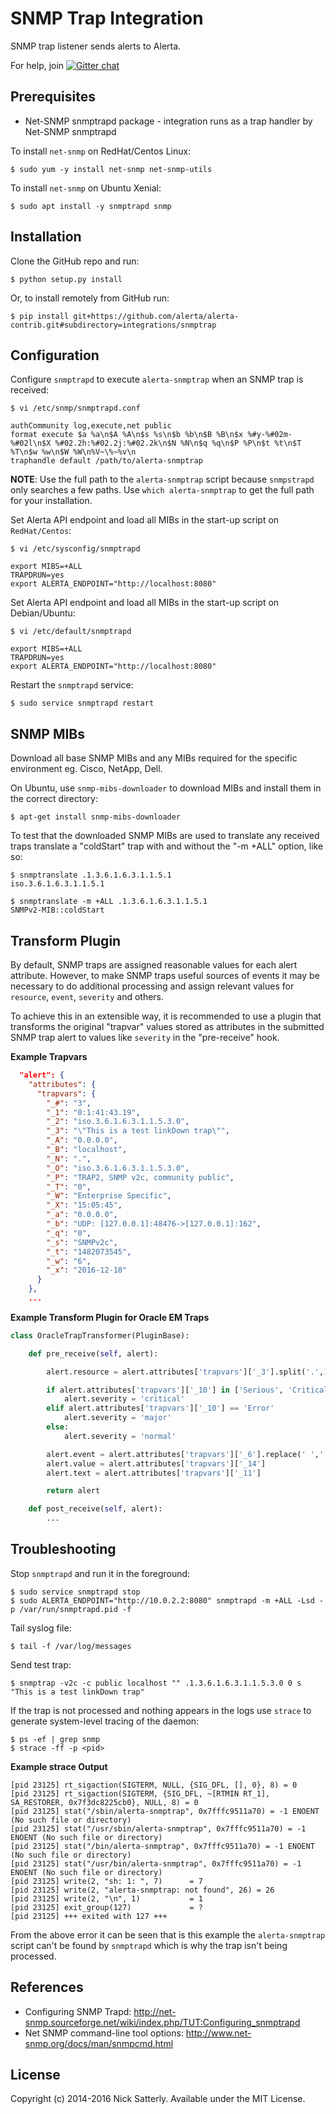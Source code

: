 SNMP Trap Integration
=====================

SNMP trap listener sends alerts to Alerta.

For help, join [![Gitter chat](https://badges.gitter.im/alerta/chat.png)](https://gitter.im/alerta/chat)

Prerequisites
-------------

* Net-SNMP snmptrapd package - integration runs as a trap handler by Net-SNMP snmptrapd

To install `net-snmp` on RedHat/Centos Linux:

    $ sudo yum -y install net-snmp net-snmp-utils

To install `net-snmp` on Ubuntu Xenial:

    $ sudo apt install -y snmptrapd snmp

Installation
------------

Clone the GitHub repo and run:

    $ python setup.py install

Or, to install remotely from GitHub run:

    $ pip install git+https://github.com/alerta/alerta-contrib.git#subdirectory=integrations/snmptrap

Configuration
-------------

Configure `snmptrapd` to execute `alerta-snmptrap` when an SNMP trap is
received:

    $ vi /etc/snmp/snmptrapd.conf

    authCommunity log,execute,net public
    format execute $a %a\n$A %A\n$s %s\n$b %b\n$B %B\n$x %#y-%#02m-%#02l\n$X %#02.2h:%#02.2j:%#02.2k\n$N %N\n$q %q\n$P %P\n$t %t\n$T %T\n$w %w\n$W %W\n%V~\%~%v\n
    traphandle default /path/to/alerta-snmptrap

**NOTE**: Use the full path to the `alerta-snmptrap` script because
`snmpstrapd` only searches a few paths. Use `which alerta-snmptrap` to
get the full path for your installation.

Set Alerta API endpoint and load all MIBs in the start-up script on
`RedHat/Centos`:

    $ vi /etc/sysconfig/snmptrapd

    export MIBS=+ALL
    TRAPDRUN=yes
    export ALERTA_ENDPOINT="http://localhost:8080"

Set Alerta API endpoint and load all MIBs in the start-up script on
Debian/Ubuntu:

    $ vi /etc/default/snmptrapd

    export MIBS=+ALL
    TRAPDRUN=yes
    export ALERTA_ENDPOINT="http://localhost:8080"

Restart the `snmptrapd` service:

    $ sudo service snmptrapd restart

SNMP MIBs
---------

Download all base SNMP MIBs and any MIBs required for the specific
environment eg. Cisco, NetApp, Dell.

On Ubuntu, use `snmp-mibs-downloader` to download MIBs and install
them in the correct directory:

    $ apt-get install snmp-mibs-downloader

To test that the downloaded SNMP MIBs are used to translate any received
traps translate a "coldStart" trap with and without the "-m +ALL" option, like so:

    $ snmptranslate .1.3.6.1.6.3.1.1.5.1
    iso.3.6.1.6.3.1.1.5.1

    $ snmptranslate -m +ALL .1.3.6.1.6.3.1.1.5.1
    SNMPv2-MIB::coldStart

Transform Plugin
----------------

By default, SNMP traps are assigned reasonable values for each alert
attribute. However, to make SNMP traps useful sources of events it may
be necessary to do additional processing and assign relevant values
for `resource`, `event`, `severity` and others.

To achieve this in an extensible way, it is recommended to use a plugin
that transforms the original "trapvar" values stored as attributes in the
submitted SNMP trap alert to values like `severity` in the "pre-receive"
hook.

**Example Trapvars**

```json
  "alert": {
    "attributes": {
      "trapvars": {
        "_#": "3",
        "_1": "0:1:41:43.19",
        "_2": "iso.3.6.1.6.3.1.1.5.3.0",
        "_3": "\"This is a test linkDown trap\"",
        "_A": "0.0.0.0",
        "_B": "localhost",
        "_N": ".",
        "_O": "iso.3.6.1.6.3.1.1.5.3.0",
        "_P": "TRAP2, SNMP v2c, community public",
        "_T": "0",
        "_W": "Enterprise Specific",
        "_X": "15:05:45",
        "_a": "0.0.0.0",
        "_b": "UDP: [127.0.0.1]:48476->[127.0.0.1]:162",
        "_q": "0",
        "_s": "SNMPv2c",
        "_t": "1482073545",
        "_w": "6",
        "_x": "2016-12-18"
      }
    },
    ...
```

**Example Transform Plugin for Oracle EM Traps**

```python
class OracleTrapTransformer(PluginBase):

    def pre_receive(self, alert):

        alert.resource = alert.attributes['trapvars']['_3'].split('.',1)[0]

        if alert.attributes['trapvars']['_10'] in ['Serious', 'Critical']: # oraEM4AlertSeverity
            alert.severity = 'critical'
        elif alert.attributes['trapvars']['_10'] == 'Error'
            alert.severity = 'major'
        else:
            alert.severity = 'normal'

        alert.event = alert.attributes['trapvars']['_6'].replace(' ','')   # oraEM4AlertMetricName
        alert.value = alert.attributes['trapvars']['_14']                  # oraEM4AlertMetricValue
        alert.text = alert.attributes['trapvars']['_11']                   # oraEM4AlertMessage

        return alert

    def post_receive(self, alert):
        ...
```

Troubleshooting
---------------

Stop `snmptrapd` and run it in the foreground:

    $ sudo service snmptrapd stop
    $ sudo ALERTA_ENDPOINT="http://10.0.2.2:8080" snmptrapd -m +ALL -Lsd -p /var/run/snmptrapd.pid -f

Tail syslog file:

    $ tail -f /var/log/messages

Send test trap:

    $ snmptrap -v2c -c public localhost "" .1.3.6.1.6.3.1.1.5.3.0 0 s "This is a test linkDown trap"

If the trap is not processed and nothing appears in the logs use `strace`
to generate system-level tracing of the daemon:

    $ ps -ef | grep snmp
    $ strace -ff -p <pid>

**Example strace Output**

```
[pid 23125] rt_sigaction(SIGTERM, NULL, {SIG_DFL, [], 0}, 8) = 0
[pid 23125] rt_sigaction(SIGTERM, {SIG_DFL, ~[RTMIN RT_1], SA_RESTORER, 0x7f3dc8225cb0}, NULL, 8) = 0
[pid 23125] stat("/sbin/alerta-snmptrap", 0x7fffc9511a70) = -1 ENOENT (No such file or directory)
[pid 23125] stat("/usr/sbin/alerta-snmptrap", 0x7fffc9511a70) = -1 ENOENT (No such file or directory)
[pid 23125] stat("/bin/alerta-snmptrap", 0x7fffc9511a70) = -1 ENOENT (No such file or directory)
[pid 23125] stat("/usr/bin/alerta-snmptrap", 0x7fffc9511a70) = -1 ENOENT (No such file or directory)
[pid 23125] write(2, "sh: 1: ", 7)      = 7
[pid 23125] write(2, "alerta-snmptrap: not found", 26) = 26
[pid 23125] write(2, "\n", 1)           = 1
[pid 23125] exit_group(127)             = ?
[pid 23125] +++ exited with 127 +++
```

From the above error it can be seen that is this example the `alerta-snmptrap`
script can't be found by `snmptrapd` which is why the trap isn't being processed.

References
----------

  * Configuring SNMP Trapd: http://net-snmp.sourceforge.net/wiki/index.php/TUT:Configuring_snmptrapd
  * Net SNMP command-line tool options: http://www.net-snmp.org/docs/man/snmpcmd.html

License
-------

Copyright (c) 2014-2016 Nick Satterly. Available under the MIT License.
